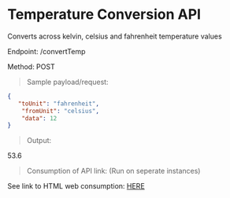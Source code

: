 # Temperature Conversion API
Converts across kelvin, celsius and fahrenheit temperature values


Endpoint: /convertTemp

Method: POST


> Sample payload/request:

```JSON
{
   "toUnit": "fahrenheit",
    "fromUnit": "celsius",
    "data": 12
}
```

> Output:


53.6


>Consumption of API link: 
(Run on seperate instances)

See link to HTML web consumption: [HERE](https://github.com/minusZeroo/tempconverter/blob/master/temp.html)
